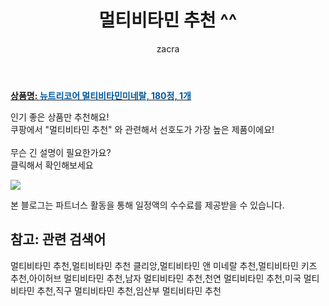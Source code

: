 ﻿---
layout: post
title:  "멀티비타민 추천 ^^"
author: zacra
categories: [ 아이템 ]
tags: [멀티비타민 추천,멀티비타민 추천 클리앙,멀티비타민 앤 미네랄 추천,멀티비타민 키즈 추천,아이허브 멀티비타민 추천,남자 멀티비타민 추천,천연 멀티비타민 추천,미국 멀티비타민 추천,직구 멀티비타민 추천,임산부 멀티비타민 추천]
image: https://static.coupangcdn.com/image/retail/images/2019/11/25/16/1/83974d05-a9b7-469d-916d-9fbe18aa3260.jpg 
description: "쿠팡에서 멀티비타민 추천 관련 키워드로 가장 고객 선호도가 높은 제품이랍니다."
rating: 4.5
---

<a href="https://link.coupang.com/re/AFFSDP?lptag=AF8407795&pageKey=344535401&itemId=1094430311&vendorItemId=5612973600&traceid=V0-153-88636cc18b84399f"><b>상품명: <font color='#01579B'>뉴트리코어 멀티비타민미네랄, 180정, 1개</font></b></a>

인기 좋은 상품만 추천해요!<br/>
쿠팡에서 "멀티비타민 추천" 와 관련해서 선호도가 가장 높은 제품이에요!<br/><br/>
무슨 긴 설명이 필요한가요?  
클릭해서 확인해보세요


<a href="https://link.coupang.com/re/AFFSDP?lptag=AF8407795&pageKey=344535401&itemId=1094430311&vendorItemId=5612973600&traceid=V0-153-88636cc18b84399f"><img src="https://thumbnail8.coupangcdn.com/thumbnails/remote/q89/image/retail/images/2019/11/27/13/4/3162a5c5-7166-404b-a6fd-626be731981b.jpg"></a> 

본 블로그는 파트너스 활동을 통해 일정액의 수수료를 제공받을 수 있습니다.

## 참고: 관련 검색어    
멀티비타민 추천,멀티비타민 추천 클리앙,멀티비타민 앤 미네랄 추천,멀티비타민 키즈 추천,아이허브 멀티비타민 추천,남자 멀티비타민 추천,천연 멀티비타민 추천,미국 멀티비타민 추천,직구 멀티비타민 추천,임산부 멀티비타민 추천